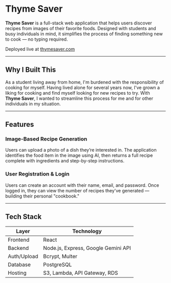 # Thyme Saver 

**Thyme Saver** is a full-stack web application that helps users discover recipes from images of their favorite foods. Designed with students and busy individuals in mind, it simplifies the process of finding something new to cook — no typing required.

Deployed live at [thymesaver.com]([https://thymesaver.up.railway.app/](http://thyme-saver-frontend.s3-website.us-east-2.amazonaws.com/))

---

## Why I Built This

As a student living away from home, I'm burdened with the responsibility of cooking for myself. Having lived alone for several years now, I've grown a liking for cooking and find myself looking for new recipes to try. With **Thyme Saver**, I wanted to streamline this process for me and for other individuals in my situation.

---

## Features

### Image-Based Recipe Generation
Users can upload a photo of a dish they’re interested in. The application identifies the food item in the image using AI, then returns a full recipe complete with ingredients and step-by-step instructions.

### User Registration & Login
Users can create an account with their name, email, and password. Once logged in, they can view the number of recipes they've generated — building their personal "cookbook."

---

## Tech Stack

| Layer       | Technology                                   |
|-------------|----------------------------------------------|
| Frontend    | React                                        |
| Backend     | Node.js, Express, Google Gemini API          |
| Auth/Upload | Bcrypt, Multer                               |
| Database    | PostgreSQL                                   |
| Hosting     | S3, Lambda, API Gateway, RDS                 |
